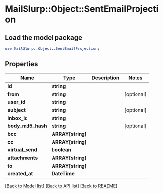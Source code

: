 # MailSlurp::Object::SentEmailProjection

## Load the model package
```perl
use MailSlurp::Object::SentEmailProjection;
```

## Properties
Name | Type | Description | Notes
------------ | ------------- | ------------- | -------------
**id** | **string** |  | 
**from** | **string** |  | [optional] 
**user_id** | **string** |  | 
**subject** | **string** |  | [optional] 
**inbox_id** | **string** |  | 
**body_md5_hash** | **string** |  | [optional] 
**bcc** | **ARRAY[string]** |  | 
**cc** | **ARRAY[string]** |  | 
**virtual_send** | **boolean** |  | 
**attachments** | **ARRAY[string]** |  | 
**to** | **ARRAY[string]** |  | 
**created_at** | **DateTime** |  | 

[[Back to Model list]](../README#documentation-for-models) [[Back to API list]](../README#documentation-for-api-endpoints) [[Back to README]](../README)


